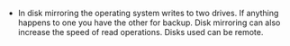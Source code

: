 - In disk mirroring the operating system writes to two drives. If anything happens to one you have the other for backup. Disk mirroring can also increase the speed of read operations. Disks used can be remote.
 